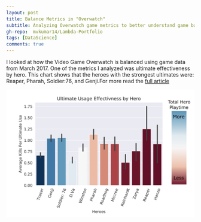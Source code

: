 ```yaml
---
layout: post
title: Balance Metrics in "Overwatch"
subtitle: Analyzing Overwatch game metrics to better understand game balance
gh-repo:  mvkumar14/Lambda-Portfolio
tags: [DataScience]
comments: true
---
```


I looked at how the Video Game Overwatch is balanced using game data from March 2017. One of the metrics I analyzed was ultimate effectiveness by hero. This chart shows that the heroes with the strongest ultimates were: Reaper, Pharah, Soldier:76, and Genji.For more read the [full article](https://medium.com/@mvkumar14/balance-metrics-in-overwatch-58f40da3175e)


![visual](https://raw.githubusercontent.com/mvkumar14/mvkumar14.github.io/master/img/Build_1_visual1.png)


